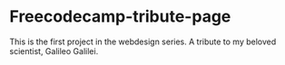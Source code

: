 # Freecodecamp-tribute-page
This is the first project in the webdesign series. A tribute to my beloved scientist, Galileo Galilei.
